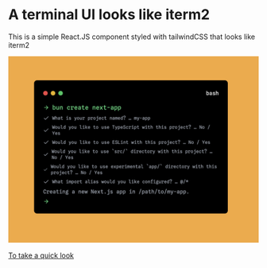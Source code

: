 # A terminal UI looks like iterm2

This is a simple React.JS component styled with tailwindCSS that looks like iterm2

![iterm2](public/iterm2.png)

[To take a quick look](https://iterm2-ui.vercel.app)
